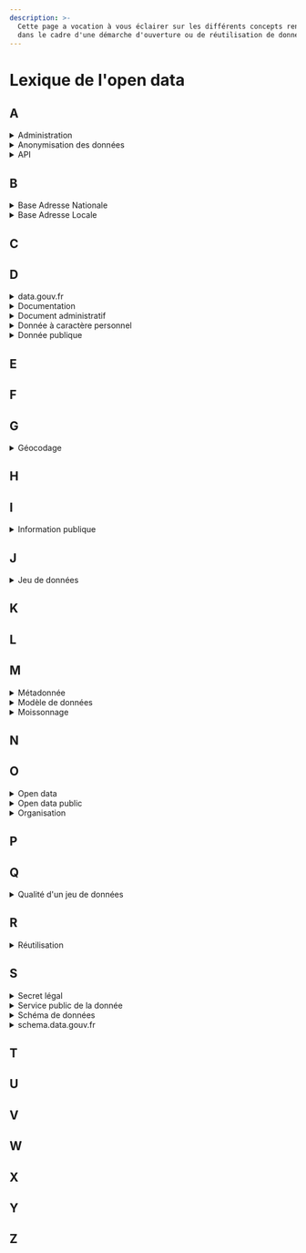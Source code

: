 ```yaml
---
description: >-
  Cette page a vocation à vous éclairer sur les différents concepts rencontrés
  dans le cadre d'une démarche d'ouverture ou de réutilisation de données.
---
```


# Lexique de l'open data

## A

<details>

<summary>Administration</summary>

L'administration englobe l’État, les collectivités territoriales ainsi que les autres personnes de droit public ou les personnes de droit privé chargées d'une mission de service public ([Article L300-2 du CRPA](https://www.legifrance.gouv.fr/affichCodeArticle.do;jsessionid=38EE7903F1DB9BDF237E3916D5943464.tplgfr29s\_3?idArticle=LEGIARTI000033218936\&cidTexte=LEGITEXT000031366350\&dateTexte=20170701https://)) ;

</details>

<details>

<summary>Anonymisation des données</summary>

Processus consistant à traiter des données à caractère personnel afin d’empêcher totalement et de manière irréversible l’identification d’une personne physique. L’anonymisation suppose donc qu’il n’y ait plus aucun lien possible entre l’information concernée et la personne à laquelle elle se rattache.

</details>

<details>

<summary>API</summary>

Une API est une interface, un contrat passé entre deux systèmes informatiques pour leur permettre de communiquer. Cette solution informatique permet d’automatiser des tâches depuis votre ordinateur ou vos serveurs.

</details>

## B

<details>

<summary>Base Adresse Nationale</summary>

La Base Adresse Nationale est l’une des neuf bases de données du [service public des données de référence](https://www.data.gouv.fr/fr/reference). Elle est la seule base de données d’adresses officiellement reconnue par l’administration.

Sous co-pilotage DINUM, ANCT et IGN, sa construction est assurée grâce à de nombreux partenaires et en premier lieu par les communes, seules autorités compétentes en terme d’adressage.

La Base Adresse Nationale est accessible sous forme de fichiers et d’API.

Un [service de géocodage gratuit](https://adresse.data.gouv.fr/api) est mis à disposition par Etalab.

</details>

<details>

<summary>Base Adresse Locale</summary>

Fichier géré par une collectivité locale (habituellement une commune ou un EPCI) et contenant toutes ses adresses géolocalisées. Une Base Adresse Locale publiée et à jour garantit une meilleure prise en compte des adresses dans les différents systèmes d’information des acteurs, qu’ils soient privés ou publics.\
\
Depuis 2019, les Bases Adresses Locales sont prioritaires dans la Base Adresse Nationale : une commune qui publie sa Base Adresse Locale devient la seule source d'adresses sur son territoire.

</details>

## C

## D

<details>

<summary>data.gouv.fr</summary>

data.gouv.fr est la plateforme ouverte et communautaire qui vise à centraliser et structurer les données ouvertes en France. Elle vise à favoriser la transparence et l’efficacité de l’action publique tout en facilitant la création de nouveaux services. data.gouv.fr est une plateforme communautaire qui s’adresse :

* À ceux qui produisent des données (producteurs de données) et qui souhaitent ouvrir leurs données ;
* À ceux qui exploitent des données (réutilisateurs de données) et qui veulent télécharger des données et partager leurs réalisations ;
* À tout citoyen qui souhaite découvrir des données ou trouver une information.

</details>

<details>

<summary>Documentation</summary>

La documentation d'un jeu de données décrit les données et la structure des fichiers publiés. Elle a une visée pédagogique et facilite la réutilisation des données.

</details>

<details>

<summary>Document administratif</summary>

Tout document que l'administration a pu produire ou recevoir (de la part d’une autre administration ou d’un prestataire par exemple), dans le cadre de sa mission de service public ([Article L300-2 du CRPA](https://www.legifrance.gouv.fr/affichCodeArticle.do;jsessionid=38EE7903F1DB9BDF237E3916D5943464.tplgfr29s\_3?idArticle=LEGIARTI000033218936\&cidTexte=LEGITEXT000031366350\&dateTexte=20170701https://)). Ces documents peuvent correspondre à des notes de services, une base de données, une législation, un code source de logiciel, des cartes, un algorithme, etc.

</details>

<details>

<summary>Donnée à caractère personnel</summary>

Toute information relative à une personne physique identifiée ou qui peut être identifiée, directement ou indirectement, par référence à un numéro d’identification (par exemple le numéro de sécurité sociale) ou à un ou plusieurs éléments qui lui sont propres.

</details>

<details>

<summary>Donnée publique</summary>

Représentation d’une information publique sous une forme conventionnelle destinée à faciliter son traitement. Cela peut être par exemple des données géographiques (adresses, références cadastrales), financières (budgets, commande publique, subventions, etc.), environnementales (émissions, vente de produits, etc.), etc.

</details>

## E

## F

## G

<details>

<summary>Géocodage</summary>

Le géocodage consiste à affecter des coordonnées géographiques à une adresse postale.

</details>

## H

## I

<details>

<summary>Information publique</summary>

Information contenue dans un document administratif communicable à tous ou faisant l'objet d'une diffusion publique, sur lequel des tiers ne détiennent pas de droits de propriété intellectuelle ([Article L321-2 du CRPA](https://www.legifrance.gouv.fr/affichCodeArticle.do;jsessionid=3D26427599551CBACAF75B4C44C8715B.tplgfr24s\_3?idArticle=LEGIARTI000033218992\&cidTexte=LEGITEXT000031366350\&dateTexte=20191018))

</details>

## J

<details>

<summary>Jeu de données</summary>

Un jeu de donnée sur data.gouv.fr est un ensemble de ressources ou d’informations (fichiers de données, fichiers d’explications, API etc.) et de métadonnées (description, producteur, date de publication, mots-clefs, couverture géographique temporelle etc.) sur un thème donné.

</details>

## K

## L

## M

<details>

<summary>Métadonnée</summary>

Une métadonnée est une donnée qui décrit ou définit une autre donnée.

Dans la vie courante, l’étiquette d’un produit fournit des informations/métadonnées sur le produit (origine, composition, date de péremption, etc.). Appliqué aux jeux de données, les métadonnées sont des descriptions normalisées du contenu du jeu.

</details>

<details>

<summary>Modèle de données</summary>

Un modèle de données décrit la structure logique du jeu de données sous la forme d'objets (ou entités) et de relations (ou associations). Les objets sont définis par une liste d'attributs. Le modèle de données est avant tout un outil de dialogue entre les différents intervenants.

</details>

<details>

<summary>Moissonnage</summary>

Le moissonnage est un mécanisme permettant de collecter les métadonnées sur un catalogue distant et de les stocker sur une autre plateforme afin de proposer un second point d’accès aux données.

</details>

## N

## O

<details>

<summary>Open data</summary>

Les données ouvertes (open data) sont des données en accès libre et gratuit et facilement réutilisables par toutes et tous.

Ces données sont produites par l’administration (ministères, collectivités locales, etc.) mais aussi par des acteurs privés ou encore des citoyens.

</details>

<details>

<summary>Open data public</summary>

L'open data public consiste à assurer la large mise à disposition à tous des données publiques, en accès libre et gratuit, sous un format numérique facilement réutilisable.

</details>

<details>

<summary>Organisation</summary>

Sur data.gouv.fr, une organisation est une entité au travers de laquelle plusieurs utilisateurs peuvent collaborer. Les jeux de données publiés au nom de l’organisation peuvent être édités par les membres de l’organisation. Elle peut contenir plusieurs utilisateurs et un même utilisateur peut appartenir à plusieurs organisations.

</details>

## P

## Q

<details>

<summary>Qualité d'un jeu de données</summary>

Plusieurs critères permettent d'évaluer le niveau de qualité d'un jeu de données, notamment :&#x20;

* Des éléments sur les données elles-mêmes et leur structure (format, structure, contenu, etc.)
* Des éléments attestant du potentiel de réutilisation et de croisement des données (respect de standards, données pivot, etc.)
* Des éléments qui accompagnent les données (documentation, etc.)

</details>

## R

<details>

<summary>Réutilisation</summary>

Une réutilisation désigne communément l’exploitation de données ouvertes par des tiers, à d’autres fins que celle de la mission de service public pour laquelle elles ont été produites ou reçues.

Elle peut prendre la forme d’une visualisation, d’une application, d’un article de presse, d’un papier de recherche, etc.

</details>

## S

<details>

<summary>Secret légal</summary>

Les documents couverts par un secret légal sont :&#x20;

* Les documents qui ne sont aucunement communicables. Ce sont par exemple les documents dont la diffusion porterait atteinte au secret des délibérations du Gouvernement, au secret de la défense nationale ou de la sûreté de l’État, etc. ([Article L. 311-5 du CRPA](https://www.legifrance.gouv.fr/affichCodeArticle.do;jsessionid=B12CCBE39831FB4644322E0902EB97B9.tplgfr34s\_1?idArticle=LEGIARTI000033265181\&cidTexte=LEGITEXT000031366350\&dateTexte=20170701)).
* Les documents dont la diffusion porterait atteinte à la protection de la vie privée, au secret médical et au secret des affaires. Les documents qui portent une appréciation ou un jugement de valeur sur une personne physique ou qui font apparaître le comportement d’une personne ([Article L. 311-6 du CRPA](https://www.legifrance.gouv.fr/affichCodeArticle.do;jsessionid=B12CCBE39831FB4644322E0902EB97B9.tplgfr34s\_1?idArticle=LEGIARTI000033218964\&cidTexte=LEGITEXT000031366350\&dateTexte=20170701)).

</details>

<details>

<summary>Service public de la donnée</summary>

Le service public de la donnée créé par [l’Article 14 de la loi pour une République numérique](https://www.legifrance.gouv.fr/affichTexteArticle.do?cidTexte=JORFTEXT000033202746\&idArticle=JORFARTI000033203033\&categorieLien=cid) vise à mettre à disposition, en vue de faciliter leur réutilisation, les jeux de données de référence qui présentent le plus fort impact économique et social.&#x20;

À ce jour, neuf jeux de données, qui couvrent un large champ thématique ont été identifiés comme des données de référence.

* [Base Adresse Nationale (BAN)](https://www.data.gouv.fr/datasets/base-adresse-nationale/)
* [Base Sirene des entreprises et de leurs établissements (SIREN, SIRET)](https://www.data.gouv.fr/datasets/base-sirene-des-entreprises-et-de-leurs-etablissements-siren-siret/)
* [Code Officiel Géographique (COG)](https://www.data.gouv.fr/datasets/code-officiel-geographique-cog/)
* [Plan Cadastral Informatisé](https://www.data.gouv.fr/datasets/plan-cadastral-informatise/)
* [Registre parcellaire graphique (RPG) : contours des parcelles et îlots culturaux et leur groupe de cultures majoritaire](https://www.data.gouv.fr/datasets/registre-parcellaire-graphique-rpg-contours-des-parcelles-et-ilots-culturaux-et-leur-groupe-de-cultures-majoritaire/)
* [Référentiel de l'organisation administrative de l'Etat](https://www.data.gouv.fr/datasets/referentiel-de-lorganisation-administrative-de-letat/)
* [Référentiel à grande échelle (RGE)](https://www.data.gouv.fr/datasets/referentiel-a-grande-echelle-rge/)
* [Répertoire National des Associations (RNA)](https://www.data.gouv.fr/datasets/repertoire-national-des-associations/)
* [Répertoire Opérationnel des Métiers et des Emplois (ROME](https://www.data.gouv.fr/datasets/repertoire-operationnel-des-metiers-et-des-emplois-rome/)

</details>

<details>

<summary>Schéma de données</summary>

Un schéma de données permet de décrire la structure d'un fichier d'un jeu de données.

Il indique clairement quels sont les différents champs, comment sont représentées les données, quelles sont les valeurs possibles, leur format, etc.

</details>

<details>

<summary>schema.data.gouv.fr</summary>

[schema.data.gouv.fr](https://schema.data.gouv.fr/) est l’initiative de [data.gouv.fr](https://data.gouv.fr/) de référencement des schémas de données publiques pour la France.

Cette plateforme de référencement national permet un accès aux schémas produits par différents acteurs et facilite l’intégration avec des systèmes informatiques par le biais de standards, d’URLs stables, de processus de validation et d’API.

</details>

## T

## U

## V

## W

## X

## Y

## Z



##

